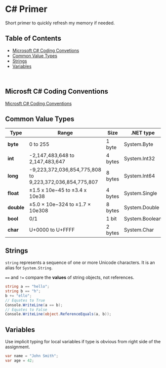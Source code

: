 # C# Primer

Short primer to quickly refresh my memory if needed.

## Table of Contents

- [Microsoft C# Coding Convetions](#microsft-c-coding-conventions)
- [Common Value Types](#common-value-types)
- [Strings](#strings)
- [Variables](#variables)

<br />

## Microsft C# Coding Conventions

[Microsft C# Coding Conventions](https://learn.microsoft.com/en-us/dotnet/csharp/fundamentals/coding-style/coding-conventions)

## Common Value Types

| Type | Range | Size | .NET type |
|---|---|---|---|
| **byte** | 0 to 255 | 1 byte | System.Byte |
| **int**  | -2,147,483,648 to 2,147,483,647 | 4 bytes | System.Int32 |
| **long** | -9,223,372,036,854,775,808 to 9,223,372,036,854,775,807 | 8 bytes | System.Int64 |
| **float** | ±1.5 x 10e−45 to ±3.4 x 10e38 | 4 bytes | System.Single |
| **double** | ±5.0 × 10e−324 to ±1.7 × 10e308 | 8 bytes | System.Double |
| **bool** | 0/1 | 1 bit | System.Boolean |
| **char** | U+0000 to U+FFFF | 2 bytes | System.Char |

## Strings

`string` represents a sequence of one or more Unicode characters. It is an alias for `System.String`.

`==` and `!=` compare the **values** of string objects, not references.
```csharp
string a == "hello";
string b == "h";
b += "ello";
// Equates to True
Console.WriteLine(a == b);
// Equates to False
Console.WriteLine(object.ReferenceEquals(a, b));
```

## Variables

Use implicit typing for local variables if type is obvious from right side of the assignment.

```csharp
var name = "John Smith";
var age = 42;
```